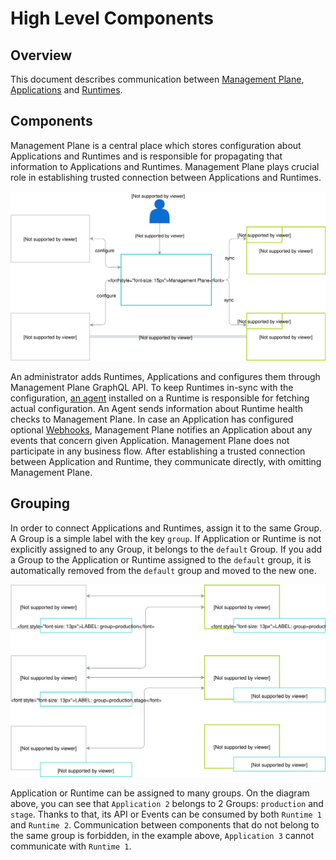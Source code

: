 # High Level Components

## Overview

This document describes communication between [Management Plane](./../terminology.md#management-plane), [Applications](./../terminology.md#application) and [Runtimes](./../terminology.md#runtime). 

## Components
Management Plane is a central place which stores configuration about Applications and Runtimes and is responsible for propagating that information to Applications and Runtimes. 
Management Plane plays crucial role in establishing trusted connection between Applications and Runtimes. 

![](./assets/components-high-level.svg)

An administrator adds Runtimes, Applications and configures them through Management Plane GraphQL API. 
To keep Runtimes in-sync with the configuration, [an agent](./../terminology.md#runtime-agent) installed on a Runtime is responsible for fetching actual configuration. 
An Agent sends information about Runtime health checks to Management Plane. 
In case an Application has configured optional [Webhooks](./../terminology.md#application-webhook-api), Management Plane notifies an Application about any events that concern given Application.
Management Plane does not participate in any business flow. After establishing a trusted connection between Application
and Runtime, they communicate directly, with omitting Management Plane. 

## Grouping
In order to connect Applications and Runtimes, assign it to the same Group.
A Group is a simple label with the key `group`. If Application or Runtime is not explicitly assigned to any Group, it belongs to the `default` Group.
If you add a Group to the Application or Runtime assigned to the `default` group, it is automatically removed from the `default` group and moved to the new one.

![](./assets/grouping.svg)

Application or Runtime can be assigned to many groups. On the diagram above, you can see that `Application 2` belongs to 2 Groups: `production` and `stage`.
Thanks to that, its API or Events can be consumed by both `Runtime 1` and `Runtime 2`. Communication between components that do not belong to the same group is forbidden, 
in the example above, `Application 3` cannot communicate with `Runtime 1`.